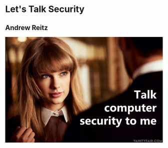 # Let's Talk Security
## Andrew Reitz

![talk computer security to me](image/talk-computer-security-to-me.jpg)
